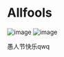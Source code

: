 # Allfools

![image](https://user-images.githubusercontent.com/62281180/161222404-0a733580-95ae-47e1-9d07-819a7aa505a0.png)
![image](https://user-images.githubusercontent.com/62281180/161222440-1a1a59d9-461b-424c-a8ec-0bc1fb53fb47.png)

愚人节快乐qwq
